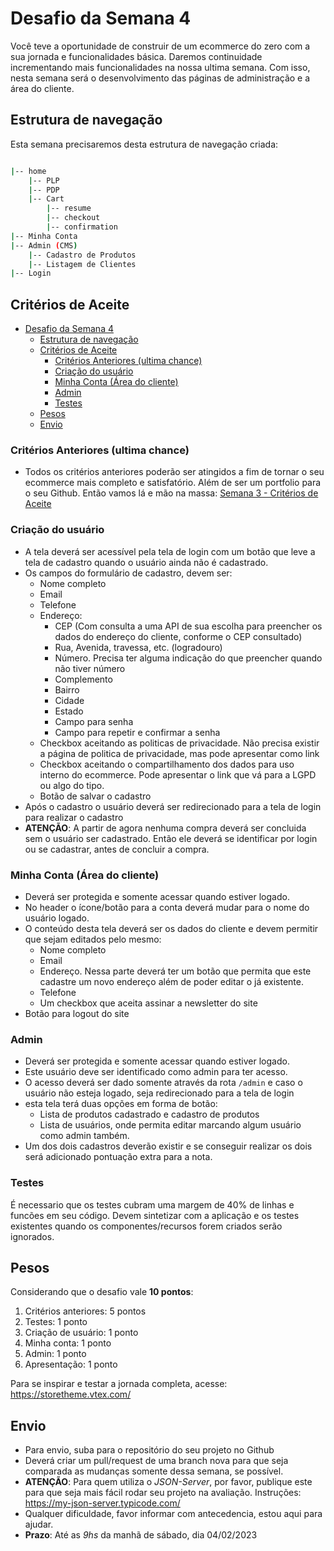 # Desafio da Semana 4

Você teve a oportunidade de construir de um ecommerce do zero com a sua jornada e funcionalidades básica. Daremos continuidade incrementando mais funcionalidades na nossa ultima semana. Com isso, nesta semana será o desenvolvimento das páginas de administração e a área do cliente.

## Estrutura de navegação

Esta semana precisaremos desta estrutura de navegação criada:

```bash

|-- home
    |-- PLP
    |-- PDP
    |-- Cart
        |-- resume
        |-- checkout
        |-- confirmation
|-- Minha Conta
|-- Admin (CMS)
    |-- Cadastro de Produtos
    |-- Listagem de Clientes
|-- Login

```

## Critérios de Aceite

- [Desafio da Semana 4](#desafio-da-semana-4)
  - [Estrutura de navegação](#estrutura-de-navegação)
  - [Critérios de Aceite](#critérios-de-aceite)
    - [Critérios Anteriores (ultima chance)](#critérios-anteriores-ultima-chance)
    - [Criação do usuário](#criação-do-usuário)
    - [Minha Conta (Área do cliente)](#minha-conta-área-do-cliente)
    - [Admin](#admin)
    - [Testes](#testes)
  - [Pesos](#pesos)
  - [Envio](#envio)

### Critérios Anteriores (ultima chance)

- Todos os critérios anteriores poderão ser atingidos a fim de tornar o seu ecommerce mais completo e satisfatório. Além de ser um portfolio para o seu Github. Então vamos lá e mão na massa: [Semana 3 - Critérios de Aceite](../semana-3/DESAFIO_S3.md)

### Criação do usuário

- A tela deverá ser acessível pela tela de login com um botão que leve a tela de cadastro quando o usuário ainda não é cadastrado.
- Os campos do formulário de cadastro, devem ser:
  - Nome completo
  - Email
  - Telefone
  - Endereço:
    - CEP (Com consulta a uma API de sua escolha para preencher os dados do endereço do cliente, conforme o CEP consultado)
    - Rua, Avenida, travessa, etc. (logradouro)
    - Número. Precisa ter alguma indicação do que preencher quando não tiver número
    - Complemento
    - Bairro
    - Cidade
    - Estado
    - Campo para senha
    - Campo para repetir e confirmar a senha
  - Checkbox aceitando as politicas de privacidade. Não precisa existir a página de politica de privacidade, mas pode apresentar como link
  - Checkbox aceitando o compartilhamento dos dados para uso interno do ecommerce. Pode apresentar o link que vá para a LGPD ou algo do tipo.
  - Botão de salvar o cadastro
- Após o cadastro o usuário deverá ser redirecionado para a tela de login para realizar o cadastro
- **ATENÇÃO**: A partir de agora nenhuma compra deverá ser concluida sem o usuário ser cadastrado. Então ele deverá se identificar por login ou se cadastrar, antes de concluir a compra.

### Minha Conta (Área do cliente)

- Deverá ser protegida e somente acessar quando estiver logado.
- No header o ícone/botão para a conta deverá mudar para o nome do usuário logado.
- O conteúdo desta tela deverá ser os dados do cliente e devem permitir que sejam editados pelo mesmo:
  - Nome completo
  - Email
  - Endereço. Nessa parte deverá ter um botão que permita que este cadastre um novo endereço além de poder editar o já existente.
  - Telefone
  - Um checkbox que aceita assinar a newsletter do site
- Botão para logout do site

### Admin

- Deverá ser protegida e somente acessar quando estiver logado.
- Este usuário deve ser identificado como admin para ter acesso.
- O acesso deverá ser dado somente através da rota `/admin` e caso o usuário não esteja logado, seja redirecionado para a tela de login
- esta tela terá duas opções em forma de botão:
  - Lista de produtos cadastrado e cadastro de produtos
  - Lista de usuários, onde permita editar marcando algum usuário como admin também.
- Um dos dois cadastros deverão existir e se conseguir realizar os dois será adicionado pontuação extra para a nota.

### Testes

É necessario que os testes cubram uma margem de 40% de linhas e funcões em seu código. Devem sintetizar com a aplicação e os testes existentes quando os componentes/recursos forem criados serão ignorados.

## Pesos

Considerando que o desafio vale **10 pontos**:

1. Critérios anteriores: 5 pontos
2. Testes: 1 ponto
3. Criação de usuário: 1 ponto
4. Minha conta: 1 ponto
5. Admin: 1 ponto
6. Apresentação: 1 ponto

Para se inspirar e testar a jornada completa, acesse: <https://storetheme.vtex.com/>

## Envio

- Para envio, suba para o repositório do seu projeto no Github
- Deverá criar um pull/request de uma branch nova para que seja comparada as mudanças somente dessa semana, se possível.
- **ATENÇÃO**: Para quem utiliza o *JSON-Server*, por favor, publique este para que seja mais fácil rodar seu projeto na avaliação. Instruções: <https://my-json-server.typicode.com/>
- Qualquer dificuldade, favor informar com antecedencia, estou aqui para ajudar.
- **Prazo**: Até as *9hs* da manhã de sábado, dia 04/02/2023
